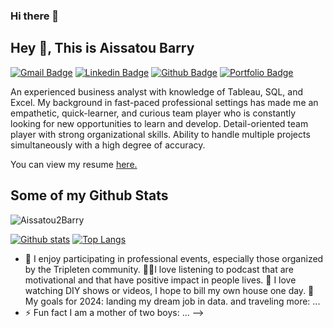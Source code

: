 ### Hi there 👋
## Hey 👋, This is Aissatou Barry 
[![Gmail Badge](https://img.shields.io/badge/-bahaisha223@gmail.com-c14438?style=flat&logo=Gmail&logoColor=white&link=mailto:bahaisha223@gmail.com)](mailto:bahaisha223@gmail.com) 
[![Linkedin Badge](https://img.shields.io/badge/-bahaisha223@gmail.com-0072b1?style=flat&logo=Linkedin&logoColor=white&link=https://www.linkedin.com/in/bahaisha223@gmail.com/)](https://www.linkedin.com/in/bahaisha223@gmail.com/) [![Github Badge](https://img.shields.io/badge/-Aissatou2Barry-grey?style=flat&logo=github&logoColor=white&link=https://github.com/Aissatou2Barry/)](https://www.github.com/Aissatou2Barry/) [![Portfolio Badge](https://img.shields.io/badge/portfolio-web-blue?style=flat&link=https://github.com/Aissatou2Barry/Aissatou2Barry.git/)](https://github.com/Aissatou2Barry/Aissatou2Barry.git/) <p align='left'>An experienced business analyst with knowledge of Tableau, SQL, and Excel. My background in fast-paced professional settings has made me an empathetic, quick-learner, and curious team player who is constantly looking for new opportunities to learn and develop. Detail-oriented team player with strong organizational skills. Ability to handle multiple projects simultaneously with a high degree of accuracy.</p><p align='left'> You can view my resume <a href='https://docs.google.com/document/d/10RryvPYUgKhCZDbrmoh3VYsuPot9yXoqAcvl09O7utU/edit?usp=sharing ' target=_blank><u>here</u>.</a></p>
## Some of my Github Stats
<p align=left> <img src=https://komarev.com/ghpvc/?username=Aissatou2Barry alt=Aissatou2Barry /> </p>

[![Github stats](https://github-readme-stats.vercel.app/api?username=Aissatou2Barry&show_icons=true&include_all_commits=true)](https://github.com/Aissatou2Barry/github-readme-stats)
[![Top Langs](https://github-readme-stats.vercel.app/api/top-langs/?username=Aissatou2Barry&layout=compact)](https://github.com/Aissatou2Barry/github-readme-stats)

- 🔭 I enjoy participating in professional events, especially those organized by the Tripleten community.
🏃‍♀️I love listening to podcast that are motivational and that have positive impact in people lives.
🥘 I love watching DIY shows or videos, I hope to bill my own house one day.
🎯 My goals for 2024: landing my dream job in data. and traveling more: ...
- ⚡ Fun fact I am a mother of two boys: ...
-->
